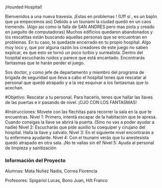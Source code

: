 ¡Hounted Hospital!
 
 Bienvenidos a una nueva travesia. ¡Estas en problemas ! (Uff si , es un bajón que ya empecemos asi)
 Debido a un tsunami la ciudad quedó en un caos tremendo. (Algo asi como la falla de SAN ANDRES pero mas piola y creado en jueguito de computadoras)
 Muchos edificios quedaron abandonados y los rescatitas están buscando aquellas personas que se encuentran en problemas. 
 En tu caso, te quedaste encerrado en tu propio hospital. 
 Algo muy loco y, que por alguna razón los creadores de este juego no saben explicar, es que esto se tornó un poco turbio y surrealista. 
 Dentro del hospital escucharás ruidos y parece que está encantado. Encontrarás fantasmas que te harán perder el juego.
 
 Sos doctor, y como jefe de departamento y miembro del programa de brigada de seguridad que lleva a cabo el hospital 
 tenes que rescatar al personal que quedó atrapado y a la vez esquivar a los fantasmas que lo acechan.
 
#Objetivo: 
Rescatar a tu personal. Para hacerlo, tenes que hallar las llaves de las puertas e ir pasando de nivel. ¡OJO CON LOS FANTASMAS!
 
#Instrucciones: 
Movete con las flechitas para recorrer la sala en la que te encuentras. 
Nivel 1: Primero, intentá escapar de la habitación que te apresa. Cuando consigas la llave se abrirá la puerta. (Sino no vas a poder ayudar a nadie)
Nivel 2: Escucharás que pide auxilio tu coequiper y cirujano del hospital. Halla la llave y salvalo. 
Nivel 3: En el siguiente nivel encontrarás a tu enfermera ayudante. 
Nivel 4: Con el tsunami verás que tu anestesista quedó atrapado en otra sala. ¡No te vallas sin él!
Nivel 5: Ayuda al personal de limpieza y sanitización 




### Información del Proyecto

Alumnas: Mata Nuñez Nadia, Correa Florencia

Profesores: Spigariol Lucas, Bono Juan, Hilt Franco





 
